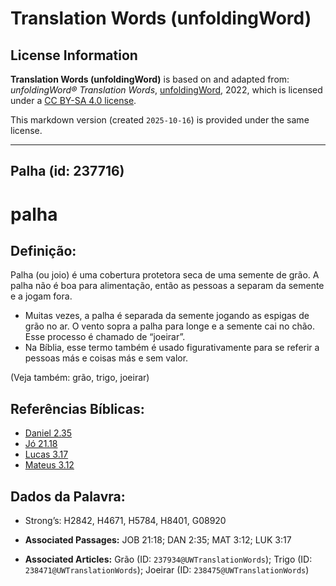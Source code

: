 # Translation Words (unfoldingWord)

## License Information

**Translation Words (unfoldingWord)** is based on and adapted from: _unfoldingWord® Translation Words_, [unfoldingWord](https://unfoldingword.org/utw), 2022, which is licensed under a [CC BY-SA 4.0 license](https://creativecommons.org/licenses/by-sa/4.0/legalcode.en).

This markdown version (created `2025-10-16`) is provided under the same license.



--------------------------------

## Palha (id: 237716)

palha
=====

Definição:
----------

Palha (ou joio) é uma cobertura protetora seca de uma semente de grão. A palha não é boa para alimentação, então as pessoas a separam da semente e a jogam fora.

* Muitas vezes, a palha é separada da semente jogando as espigas de grão no ar. O vento sopra a palha para longe e a semente cai no chão. Esse processo é chamado de “joeirar”.
* Na Bíblia, esse termo também é usado figurativamente para se referir a pessoas más e coisas más e sem valor.

(Veja também: grão, trigo, joeirar)

Referências Bíblicas:
---------------------

* [Daniel 2\.35](https://ref.ly/Dan2:35)
* [Jó 21\.18](https://ref.ly/Job21:18)
* [Lucas 3\.17](https://ref.ly/Luke3:17)
* [Mateus 3\.12](https://ref.ly/Matt3:12)

Dados da Palavra:
-----------------

* Strong’s: H2842, H4671, H5784, H8401, G08920

* **Associated Passages:** JOB 21:18; DAN 2:35; MAT 3:12; LUK 3:17
* **Associated Articles:** Grão (ID: `237934@UWTranslationWords`); Trigo (ID: `238471@UWTranslationWords`); Joeirar (ID: `238475@UWTranslationWords`)

